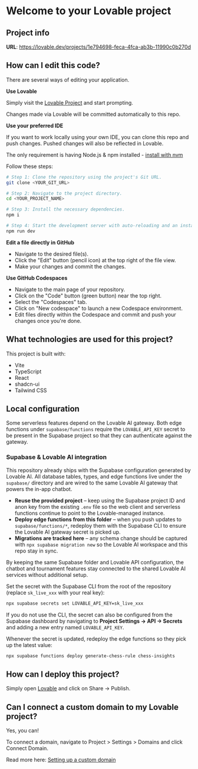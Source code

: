 # Welcome to your Lovable project

## Project info

**URL**: https://lovable.dev/projects/1e794698-feca-4fca-ab3b-11990c0b270d

## How can I edit this code?

There are several ways of editing your application.

**Use Lovable**

Simply visit the [Lovable Project](https://lovable.dev/projects/1e794698-feca-4fca-ab3b-11990c0b270d) and start prompting.

Changes made via Lovable will be committed automatically to this repo.

**Use your preferred IDE**

If you want to work locally using your own IDE, you can clone this repo and push changes. Pushed changes will also be reflected in Lovable.

The only requirement is having Node.js & npm installed - [install with nvm](https://github.com/nvm-sh/nvm#installing-and-updating)

Follow these steps:

```sh
# Step 1: Clone the repository using the project's Git URL.
git clone <YOUR_GIT_URL>

# Step 2: Navigate to the project directory.
cd <YOUR_PROJECT_NAME>

# Step 3: Install the necessary dependencies.
npm i

# Step 4: Start the development server with auto-reloading and an instant preview.
npm run dev
```

**Edit a file directly in GitHub**

- Navigate to the desired file(s).
- Click the "Edit" button (pencil icon) at the top right of the file view.
- Make your changes and commit the changes.

**Use GitHub Codespaces**

- Navigate to the main page of your repository.
- Click on the "Code" button (green button) near the top right.
- Select the "Codespaces" tab.
- Click on "New codespace" to launch a new Codespace environment.
- Edit files directly within the Codespace and commit and push your changes once you're done.

## What technologies are used for this project?

This project is built with:

- Vite
- TypeScript
- React
- shadcn-ui
- Tailwind CSS

## Local configuration

Some serverless features depend on the Lovable AI gateway. Both edge functions under `supabase/functions` require the `LOVABLE_API_KEY` secret to be present in the Supabase project so that they can authenticate against the gateway.

### Supabase & Lovable AI integration

This repository already ships with the Supabase configuration generated by Lovable AI. All database tables, types, and edge
functions live under the `supabase/` directory and are wired to the same Lovable AI gateway that powers the in-app chatbot.

- **Reuse the provided project** – keep using the Supabase project ID and anon key from the existing `.env` file so the web
  client and serverless functions continue to point to the Lovable-managed instance.
- **Deploy edge functions from this folder** – when you push updates to `supabase/functions/*`, redeploy them with the
  Supabase CLI to ensure the Lovable AI gateway secret is picked up.
- **Migrations are tracked here** – any schema change should be captured with `npx supabase migration new` so the Lovable AI
  workspace and this repo stay in sync.

By keeping the same Supabase folder and Lovable API configuration, the chatbot and tournament features stay connected to the
shared Lovable AI services without additional setup.

Set the secret with the Supabase CLI from the root of the repository (replace `sk_live_xxx` with your real key):

```sh
npx supabase secrets set LOVABLE_API_KEY=sk_live_xxx
```

If you do not use the CLI, the secret can also be configured from the Supabase dashboard by navigating to **Project Settings → API → Secrets** and adding a new entry named `LOVABLE_API_KEY`.

Whenever the secret is updated, redeploy the edge functions so they pick up the latest value:

```sh
npx supabase functions deploy generate-chess-rule chess-insights
```

## How can I deploy this project?

Simply open [Lovable](https://lovable.dev/projects/1e794698-feca-4fca-ab3b-11990c0b270d) and click on Share -> Publish.

## Can I connect a custom domain to my Lovable project?

Yes, you can!

To connect a domain, navigate to Project > Settings > Domains and click Connect Domain.

Read more here: [Setting up a custom domain](https://docs.lovable.dev/features/custom-domain#custom-domain)
